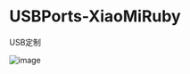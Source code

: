 # USBPorts-XiaoMiRuby
USB定制

![image](https://img.shields.io/github/downloads/w19996/USBPorts-XiaoMiRuby/total)
